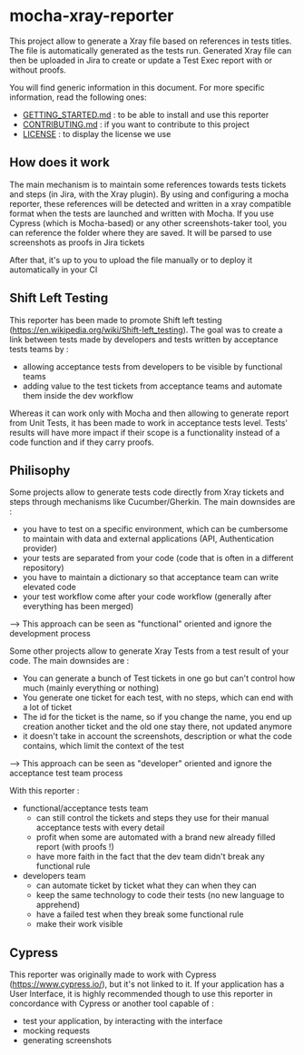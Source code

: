 # mocha-xray-reporter

This project allow to generate a Xray file based on references in tests titles. The file is automatically generated as the tests run.
Generated Xray file can then be uploaded in Jira to create or update a Test Exec report with or without proofs.

You will find generic information in this document. For more specific information, read the following ones:

- [GETTING_STARTED.md](https://github.com/Enedis-OSS/mocha-xray-reporter/blob/main/GETTING_STARTED.md) : to be able to install and use this reporter
- [CONTRIBUTING.md](https://github.com/Enedis-OSS/mocha-xray-reporter/blob/main/CONTRIBUTING.md) : if you want to contribute to this project
- [LICENSE](https://github.com/Enedis-OSS/mocha-xray-reporter/blob/main/LICENSE) : to display the license we use

## How does it work

The main mechanism is to maintain some references towards tests tickets and steps (in Jira, with the Xray plugin). By using and configuring
a mocha reporter, these references will be detected and written in a xray compatible format when the tests are launched and written with
Mocha. If you use Cypress (which is Mocha-based) or any other screenshots-taker tool, you can reference the folder where they are saved. It
will be parsed to use screenshots as proofs in Jira tickets

After that, it's up to you to upload the file manually or to deploy it automatically in your CI

## Shift Left Testing

This reporter has been made to promote Shift left testing (https://en.wikipedia.org/wiki/Shift-left_testing). The goal was to create a link
between tests made by developers and tests written by acceptance tests teams by :

- allowing acceptance tests from developers to be visible by functional teams
- adding value to the test tickets from acceptance teams and automate them inside the dev workflow

Whereas it can work only with Mocha and then allowing to generate report from Unit Tests, it has been made to work in acceptance tests
level. Tests' results will have more impact if their scope is a functionality instead of a code function and if they carry proofs.

## Philisophy

Some projects allow to generate tests code directly from Xray tickets and steps through mechanisms like Cucumber/Gherkin. The main downsides
are :

- you have to test on a specific environment, which can be cumbersome to maintain with data and external applications (API, Authentication
  provider)
- your tests are separated from your code (code that is often in a different repository)
- you have to maintain a dictionary so that acceptance team can write elevated code
- your test workflow come after your code workflow (generally after everything has been merged)

--> This approach can be seen as "functional" oriented and ignore the development process

Some other projects allow to generate Xray Tests from a test result of your code. The main downsides are :

- You can generate a bunch of Test tickets in one go but can't control how much (mainly everything or nothing)
- You generate one ticket for each test, with no steps, which can end with a lot of ticket
- The id for the ticket is the name, so if you change the name, you end up creation another ticket and the old one stay there, not updated
  anymore
- it doesn't take in account the screenshots, description or what the code contains, which limit the context of the test

--> This approach can be seen as "developer" oriented and ignore the acceptance test team process

With this reporter :

- functional/acceptance tests team
  - can still control the tickets and steps they use for their manual acceptance tests with every detail
  - profit when some are automated with a brand new already filled report (with proofs !)
  - have more faith in the fact that the dev team didn't break any functional rule
- developers team
  - can automate ticket by ticket what they can when they can
  - keep the same technology to code their tests (no new language to apprehend)
  - have a failed test when they break some functional rule
  - make their work visible

## Cypress

This reporter was originally made to work with Cypress (https://www.cypress.io/), but it's not linked to it. If your application has a User
Interface, it is highly recommended though to use this reporter in concordance with Cypress or another tool capable of :

- test your application, by interacting with the interface
- mocking requests
- generating screenshots
